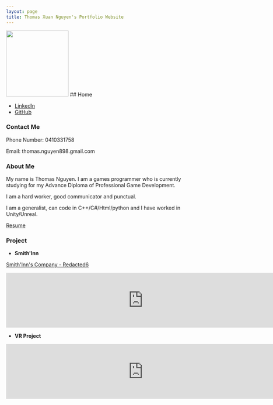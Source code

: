 ```yaml
---
layout: page
title: Thomas Xuan Nguyen's Portfolio Website
---
```

<img width="171" height="180" src="https://media.licdn.com/dms/image/C5103AQH0Ladp3SGVEQ/profile-displayphoto-shrink_200_200/0?e=1579737600&v=beta&t=YmJQYEpTWRx_cy0mwZcGfdCDINNgE5W_5I_V7sp7CPI">
## Home

* [Linkedln](https://www.linkedin.com/in/thomas-xuan-nguyen) 
* [GitHub](https://github.com/ThomasXuanNguyen)

### Contact Me

Phone Number: 0410331758

Email: thomas.nguyen898.gmail.com

### About Me


My name is Thomas Nguyen. I am a games programmer who is currently studying for my Advance Diploma of Professional Game Development.

I am a hard worker, good communicator and punctual.

I am a generalist, can code in C++/C#/Html/python and I have worked in Unity/Unreal.

[Resume](https://www.slideshare.net/slideshow/embed_code/key/tWrouxbmjC6hHN)

### Project

* **Smith'Inn**

[Smith'Inn's Company - Redacted6](https://www.facebook.com/Redacted6)

<iframe width="750" src="https://www.youtube.com/embed/1W9WNkDU81U" frameborder="0" allow="accelerometer; autoplay; encrypted-media; gyroscope; picture-in-picture" allowfullscreen></iframe>

* **VR Project**

<iframe width="750" src="https://www.youtube.com/embed/vdfBVo6la4M" frameborder="0" allow="accelerometer; autoplay; encrypted-media; gyroscope; picture-in-picture" allowfullscreen></iframe>



